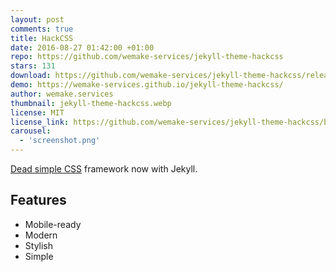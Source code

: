 ```yaml
---
layout: post
comments: true
title: HackCSS
date: 2016-08-27 01:42:00 +01:00
repo: https://github.com/wemake-services/jekyll-theme-hackcss
stars: 131
download: https://github.com/wemake-services/jekyll-theme-hackcss/releases
demo: https://wemake-services.github.io/jekyll-theme-hackcss/
author: wemake.services
thumbnail: jekyll-theme-hackcss.webp
license: MIT
license_link: https://github.com/wemake-services/jekyll-theme-hackcss/blob/gh-pages/LICENSE
carousel:
  - 'screenshot.png'
---
```


[Dead simple CSS](https://hackcss.com) framework now with Jekyll.

## Features

* Mobile-ready
* Modern
* Stylish
* Simple
